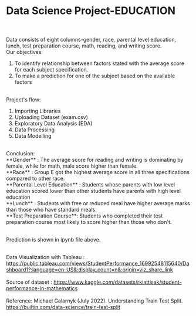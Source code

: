 # Data Science Project-EDUCATION <br><br>

Data consists of eight columns-gender, race, parental level education, lunch, test preparation course, math, reading, and writing score.<br>
Our objectives:<br>
1) To identify relationship between factors stated with the average score for each subject specification.
2) To make a prediction for one of the subject based on the available factors
<br><br>

Project's flow: <br>
1) Importing Libraries<br>
2) Uploading Dataset (exam.csv)<br>
3) Exploratory Data Analysis (EDA)<br>
4) Data Processing<br>
5) Data Modelling<br>
<br>
Conclusion:<br>
**Gender** : The average score for reading and writing is dominating by female, while for math, male score higher than female. <br>
**Race** : Group E got the highest average score in all three specifications compared to other race. <br>
**Parental Level Education** : Students whose parents with low level education scored lower than other students have parents with high level education <br>
**Lunch** : Students with free or reduced meal have higher average marks than those who have standard meals. <br>
**Test Preparation Course**: Students who completed their test preparation course most likely to score higher than those who don't. <br><br>

Prediction is shown in ipynb file above.<br><br>

Data Visualization with Tableau : https://public.tableau.com/views/StudentPerformance_16992548115640/Dashboard1?:language=en-US&:display_count=n&:origin=viz_share_link <br><br>
Source of dataset : https://www.kaggle.com/datasets/rkiattisak/student-performance-in-mathematics <br><br>
Reference: Michael Galarnyk (July 2022). Understanding Train Test Split. https://builtin.com/data-science/train-test-split

